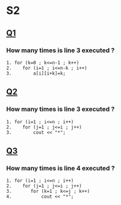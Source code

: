 # S2

## [Q1](https://github.com/MohsenBg/Uni/blob/main/data_structure/src/s2/Q1.md)
### How many times is line 3 executed ?
```
1. for (k=0 ; k<=n-1 ; k++)
2.    for (i=1 ; i<=n-k ; i++)
3.        a[i][i+k]=k;
```

## [Q2](https://github.com/MohsenBg/Uni/blob/main/data_structure/src/s2/Q2.md)
### How many times is line 3 executed ?
```
1. for (i=1 ; i<=n ; i++)
2.    for (j=1 ; j<=i ; j++)
3.        cout << "*";
```
## [Q3](https://github.com/MohsenBg/Uni/blob/main/data_structure/src/s2/Q3.md)
### How many times is line 4 executed ?
```
1. for (i=1 ; i<=n ; i++)
2.    for (j=1 ; j<=i ; j++)
3.       for (k=1 ; k<=j ; k++)
4.           cout << "*";
```

